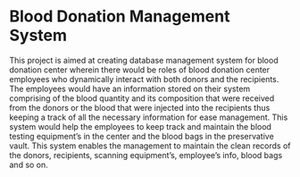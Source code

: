 # Blood Donation Management System

This project is aimed at creating database management system for blood donation center wherein there would be roles of blood donation center employees who dynamically interact with both donors and the recipients. The employees would have an information stored on their system comprising of the blood quantity and its composition that were received from the donors or the blood that were injected into the recipients thus keeping a track of all the necessary information for ease management.
This system would help the employees to keep track and maintain the blood testing equipment’s in the center and the blood bags in the preservative vault. This system enables the management to maintain the clean records of the donors, recipients, scanning equipment’s, employee’s info, blood bags and so on.
